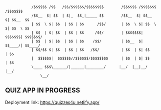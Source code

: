                 /$$$$$$ /$$   /$$/$$$$$$/$$$$$$$$        /$$$$$$ /$$$$$$$ /$$$$$$$
                /$$__  $| $$  | $|_  $$_|_____ $$        /$$__  $| $$__  $| $$__  $$
                | $$  \ $| $$  | $$ | $$      /$$/       | $$  \ $| $$  \ $| $$  \ $$
                | $$  | $| $$  | $$ | $$     /$$/        | $$$$$$$| $$$$$$$| $$$$$$$/
                | $$  | $| $$  | $$ | $$    /$$/         | $$__  $| $$____/| $$____/
                | $$/$$ $| $$  | $$ | $$   /$$/          | $$  | $| $$     | $$
                |  $$$$$$|  $$$$$$//$$$$$$/$$$$$$$$      | $$  | $| $$     | $$
                \____ $$$\______/|______|________/      |__/  |__|__/     |__/
                    \__/

## QUIZ APP IN PROGRESS

Deployment link: <a hred="https://quizzes4u.netlify.app/">https://quizzes4u.netlify.app/</a>
